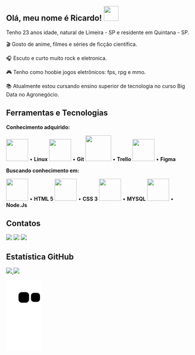 ## Olá, meu nome é Ricardo! <img src="https://cdn.jsdelivr.net/gh/devicons/devicon/icons/atom/atom-original.svg" width="40" height="40" /> 

Tenho 23 anos idade, natural de Limeira - SP e residente em Quintana - SP.

:clapper: Gosto de anime, filmes e séries de ficção científica.

:headphones: Escuto e curto muito rock e eletronica.

:video_game: Tenho como hoobie jogos eletrônicos: fps, rpg e mmo.

:books: Atualmente estou cursando ensino superior de tecnologia no curso Big Data no Agronegócio. 
          
## Ferramentas e Tecnologias 

**Conhecimento adquirido:**

<img src="https://cdn.jsdelivr.net/gh/devicons/devicon/icons/linux/linux-original.svg" width="60" height="60" />  • **Linux**   <img src="https://cdn.jsdelivr.net/gh/devicons/devicon/icons/git/git-original.svg" width="60" height="60" /> • **Git**   <img src="https://cdn.jsdelivr.net/gh/devicons/devicon/icons/trello/trello-plain-wordmark.svg" width="70" height="70" /> • **Trello**   <img src="https://cdn.jsdelivr.net/gh/devicons/devicon/icons/figma/figma-original.svg" width="60" height="60" /> • **Figma**    



**Buscando conhecimento em:** 


<img src="https://cdn.jsdelivr.net/gh/devicons/devicon/icons/html5/html5-original-wordmark.svg" width="60" height="60" /> • **HTML 5**  <img src="https://cdn.jsdelivr.net/gh/devicons/devicon/icons/css3/css3-original-wordmark.svg" width="60" height="60" /> • **CSS 3**  <img src="https://cdn.jsdelivr.net/gh/devicons/devicon/icons/mysql/mysql-original-wordmark.svg" width="60" height="60" /> • **MYSQL**  <img src="https://cdn.jsdelivr.net/gh/devicons/devicon/icons/nodejs/nodejs-plain.svg" width="60" height="60" /> • **Node.Js**


## Contatos 
<div>
<a href="https://instagram.com/ricardoalexandr_/" target="_blank"><img src="https://img.shields.io/badge/-Instagram-%23E4405F?style=for-the-badge&logo=instagram&logoColor=white" target="_blank"></a>
<a href="https://www.linkedin.com/in/ricardo-alexandre-ferreira-35702415a/" target="_blank"><img src="https://img.shields.io/badge/-LinkedIn-%230077B5?style=for-the-badge&logo=linkedin&logoColor=white" target="_blank"></a>   
<a href = "mailto:ricardoalexandr_@hotmail.com"><img src="https://img.shields.io/badge/Gmail-D14836?style=for-the-badge&logo=gmail&logoColor=white" target="_blank"></a>
     
## Estatística GitHub        
          
<div>
<a href="https://github.com/seu-usuário-aqui">
<img height="180em" src="https://github-readme-stats.vercel.app/api/top-langs/?username=Ricardoxt1&layout=compact&langs_count=7&theme=dracula"/>
<img height="180em" src="https://github-readme-stats.vercel.app/api?username=Ricardoxt1&show_icons=true&theme=dracula&include_all_commits=true&count_private=true"/>
</div>
          
![Snake animation](https://github.com/Ricardoxt1/Ricardoxt1/blob/output/github-contribution-grid-snake.svg)

          



          


